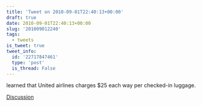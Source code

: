 ```yaml
---
title: 'Tweet on 2010-09-01T22:40:13+00:00'
draft: true
date: 2010-09-01T22:40:13+00:00
slug: '201009012240'
tags:
  - tweets
is_tweet: true
tweet_info:
  id: '22717847461'
  type: 'post'
  is_thread: False
---
```




learned that United airlines charges $25 each way per checked-in luggage.

[Discussion](https://x.com/sytelus/status/22717847461)
